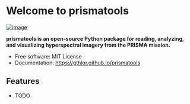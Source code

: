 # Welcome to prismatools


[![image](https://img.shields.io/pypi/v/prismatools.svg)](https://pypi.python.org/pypi/prismatools)


**prismatools is an open-source Python package for reading, analyzing, and visualizing hyperspectral imagery from the PRISMA mission.**


-   Free software: MIT License
-   Documentation: <https://gthlor.github.io/prismatools>


## Features

-   TODO
